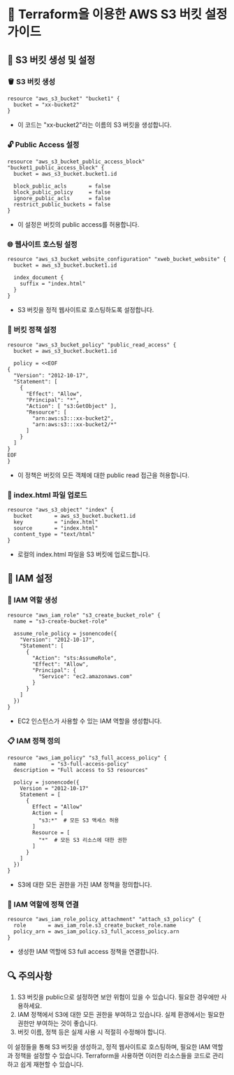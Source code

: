 # 🚀 Terraform을 이용한 AWS S3 버킷 설정 가이드

## 📁 S3 버킷 생성 및 설정

### 🪣 S3 버킷 생성
```hcl
resource "aws_s3_bucket" "bucket1" {
  bucket = "xx-bucket2"
}
```
- 이 코드는 "xx-bucket2"라는 이름의 S3 버킷을 생성합니다.

### 🔓 Public Access 설정
```hcl
resource "aws_s3_bucket_public_access_block" "bucket1_public_access_block" {
  bucket = aws_s3_bucket.bucket1.id

  block_public_acls       = false
  block_public_policy     = false
  ignore_public_acls      = false
  restrict_public_buckets = false
}
```
- 이 설정은 버킷의 public access를 허용합니다. 

### 🌐 웹사이트 호스팅 설정
```hcl
resource "aws_s3_bucket_website_configuration" "xweb_bucket_website" {
  bucket = aws_s3_bucket.bucket1.id

  index_document {
    suffix = "index.html"
  }
}
```
- S3 버킷을 정적 웹사이트로 호스팅하도록 설정합니다.

### 📜 버킷 정책 설정
```hcl
resource "aws_s3_bucket_policy" "public_read_access" {
  bucket = aws_s3_bucket.bucket1.id

  policy = <<EOF
{
  "Version": "2012-10-17",
  "Statement": [
    {
      "Effect": "Allow",
      "Principal": "*",
      "Action": [ "s3:GetObject" ],
      "Resource": [
        "arn:aws:s3:::xx-bucket2",
        "arn:aws:s3:::xx-bucket2/*"
      ]
    }
  ]
}
EOF
}
```
- 이 정책은 버킷의 모든 객체에 대한 public read 접근을 허용합니다.

### 📄 index.html 파일 업로드
```hcl
resource "aws_s3_object" "index" {
  bucket       = aws_s3_bucket.bucket1.id
  key          = "index.html"
  source       = "index.html"  
  content_type = "text/html"
}
```
- 로컬의 index.html 파일을 S3 버킷에 업로드합니다.

## 👤 IAM 설정

### 🔑 IAM 역할 생성
```hcl
resource "aws_iam_role" "s3_create_bucket_role" {
  name = "s3-create-bucket-role"
   
  assume_role_policy = jsonencode({
    "Version": "2012-10-17",
    "Statement": [
      {
        "Action": "sts:AssumeRole",
        "Effect": "Allow",
        "Principal": {
          "Service": "ec2.amazonaws.com"
        }
      }
    ]
  })
}
```
- EC2 인스턴스가 사용할 수 있는 IAM 역할을 생성합니다.

### 📋 IAM 정책 정의
```hcl
resource "aws_iam_policy" "s3_full_access_policy" {
  name        = "s3-full-access-policy"
  description = "Full access to S3 resources"
   
  policy = jsonencode({
    Version = "2012-10-17"
    Statement = [
      {
        Effect = "Allow"
        Action = [
          "s3:*"  # 모든 S3 액세스 허용
        ]
        Resource = [
          "*"  # 모든 S3 리소스에 대한 권한
        ]
      }
    ]
  })
}
```
- S3에 대한 모든 권한을 가진 IAM 정책을 정의합니다.

### 🔗 IAM 역할에 정책 연결
```hcl
resource "aws_iam_role_policy_attachment" "attach_s3_policy" {
  role       = aws_iam_role.s3_create_bucket_role.name
  policy_arn = aws_iam_policy.s3_full_access_policy.arn
}
```
- 생성한 IAM 역할에 S3 full access 정책을 연결합니다.

## 🔍 주의사항
1. S3 버킷을 public으로 설정하면 보안 위험이 있을 수 있습니다. 필요한 경우에만 사용하세요.
2. IAM 정책에서 S3에 대한 모든 권한을 부여하고 있습니다. 실제 환경에서는 필요한 권한만 부여하는 것이 좋습니다.
3. 버킷 이름, 정책 등은 실제 사용 시 적절히 수정해야 합니다.

이 설정들을 통해 S3 버킷을 생성하고, 정적 웹사이트로 호스팅하며, 필요한 IAM 역할과 정책을 설정할 수 있습니다. Terraform을 사용하면 이러한 리소스들을 코드로 관리하고 쉽게 재현할 수 있습니다.
